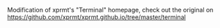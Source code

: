 Modification of xprmt's "Terminal" homepage, check out the original on https://github.com/xprmt/xprmt.github.io/tree/master/terminal